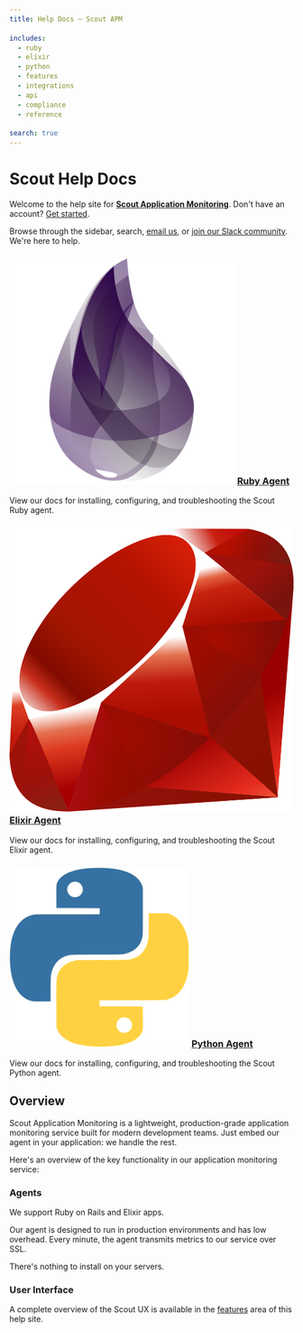 ```yaml
---
title: Help Docs ~ Scout APM

includes:
  - ruby
  - elixir
  - python
  - features
  - integrations
  - api
  - compliance
  - reference

search: true
---
```


# Scout Help Docs

Welcome to the help site for __[Scout Application Monitoring](https://scoutapp.com)__. Don't have an account? <a href="https://scoutapp.com/info/pricing" target="_blank">Get started</a>.

Browse through the sidebar, search, [email us](mailto:support@scoutapp.com), or <a href="http://slack.scoutapp.com" target="_blank">join our Slack community</a>. We're here to help.


<div id="overview_container">
  <div>
    <h3>
      <img src="images/elixir.png" alt="elixir" />
      <a href="#ruby-agent">Ruby Agent</a>
    </h3>
    <p>
      View our docs for installing, configuring, and troubleshooting the Scout Ruby agent.
    </p>
  </div>

  <div>
    <h3>
      <img src="images/ruby.png" alt="ruby" />
      <a href="#elixir-agent">Elixir Agent</a>
    </h3>
    <p>
      View our docs for installing, configuring, and troubleshooting the Scout Elixir agent.
    </p>
  </div>

  <div>
    <h3>
        <img src="images/python.png" alt="python" />
        <a href="#python-agent">Python Agent</a></h3>
    </h3>
    <p>
      View our docs for installing, configuring, and troubleshooting the Scout Python agent.
    </p>
  </div>
</div>


## Overview

Scout Application Monitoring is a lightweight, production-grade application monitoring service built for modern development teams. Just embed our agent in your application: we handle the rest. 

Here's an overview of the key functionality in our application monitoring service:

### Agents

We support Ruby on Rails and Elixir apps.

Our agent is designed to run in production environments and has low overhead. Every minute, the agent transmits metrics to our service over SSL. 

There's nothing to install on your servers.

### User Interface

A complete overview of the Scout UX is available in the [features](#features) area of this help site.

